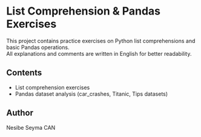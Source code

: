 # List Comprehension & Pandas Exercises  

This project contains practice exercises on Python list comprehensions and basic Pandas operations.  
All explanations and comments are written in English for better readability.  

## Contents
- List comprehension exercises
- Pandas dataset analysis (car_crashes, Titanic, Tips datasets)

## Author
Nesibe Seyma CAN
